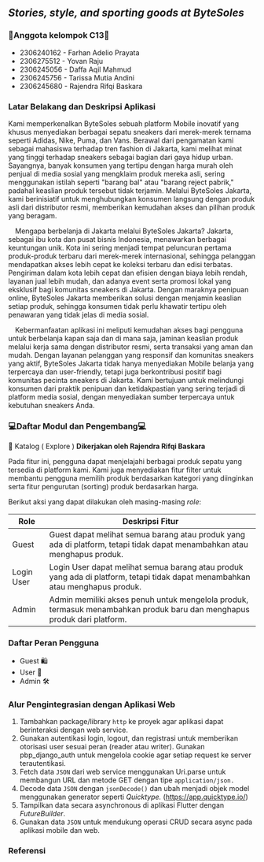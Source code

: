 ## *Stories, style, and sporting goods at ByteSoles*
### 👥Anggota kelompok C13👥
- 2306240162 - Farhan Adelio Prayata
- 2306275512 - Yovan Raju
- 2306245056 - Daffa Aqil Mahmud
- 2306245756 - Tarissa Mutia Andini
- 2306245680 - Rajendra Rifqi Baskara

### Latar Belakang dan Deskripsi Aplikasi

Kami memperkenalkan ByteSoles sebuah platform Mobile inovatif yang khusus menyediakan berbagai sepatu sneakers dari merek-merek ternama seperti Adidas, Nike, Puma, dan Vans. Berawal dari pengamatan kami sebagai mahasiswa terhadap tren fashion di Jakarta, kami melihat minat yang tinggi terhadap sneakers sebagai bagian dari gaya hidup urban. Sayangnya, banyak konsumen yang tertipu dengan harga murah oleh penjual di media sosial yang mengklaim produk mereka asli, sering menggunakan istilah seperti "barang bal" atau "barang reject pabrik," padahal keaslian produk tersebut tidak terjamin. Melalui ByteSoles Jakarta, kami berinisiatif untuk menghubungkan konsumen langsung dengan produk asli dari distributor resmi, memberikan kemudahan akses dan pilihan produk yang beragam.

 Mengapa berbelanja di Jakarta melalui ByteSoles Jakarta? Jakarta, sebagai ibu kota dan pusat bisnis Indonesia, menawarkan berbagai keuntungan unik. Kota ini sering menjadi tempat peluncuran pertama produk-produk terbaru dari merek-merek internasional, sehingga pelanggan mendapatkan akses lebih cepat ke koleksi terbaru dan edisi terbatas. Pengiriman dalam kota lebih cepat dan efisien dengan biaya lebih rendah, layanan jual lebih mudah, dan adanya event serta promosi lokal yang eksklusif bagi komunitas sneakers di Jakarta. Dengan maraknya penipuan online, ByteSoles Jakarta memberikan solusi dengan menjamin keaslian setiap produk, sehingga konsumen tidak perlu khawatir tertipu oleh penawaran yang tidak jelas di media sosial.

 Kebermanfaatan aplikasi ini meliputi kemudahan akses bagi pengguna untuk berbelanja kapan saja dan di mana saja, jaminan keaslian produk melalui kerja sama dengan distributor resmi, serta transaksi yang aman dan mudah. Dengan layanan pelanggan yang responsif dan komunitas sneakers yang aktif, ByteSoles Jakarta tidak hanya menyediakan Mobile belanja yang terpercaya dan user-friendly, tetapi juga berkontribusi positif bagi komunitas pecinta sneakers di Jakarta. Kami bertujuan untuk melindungi konsumen dari praktik penipuan dan ketidakpastian yang sering terjadi di platform media sosial, dengan menyediakan sumber terpercaya untuk kebutuhan sneakers Anda.



### 💻Daftar Modul dan Pengembang💻

👟 Katalog ( Explore )
**Dikerjakan oleh Rajendra Rifqi Baskara**
  
Pada fitur ini, pengguna dapat menjelajahi berbagai produk sepatu yang tersedia di platform kami. Kami juga menyediakan fitur filter untuk membantu pengguna memilih produk berdasarkan kategori yang diinginkan serta fitur pengurutan (sorting) produk berdasarkan harga.

Berikut aksi yang dapat dilakukan oleh masing-masing *role*:

Role           | Deskripsi Fitur
---------------|------------------------------------------------------------------------------------------------------------
Guest          | Guest dapat melihat semua barang atau produk yang ada di platform, tetapi tidak dapat menambahkan atau menghapus produk.
Login User     | Login User dapat melihat semua barang atau produk yang ada di platform, tetapi tidak dapat menambahkan atau menghapus produk.
Admin          | Admin memiliki akses penuh untuk mengelola produk, termasuk menambahkan produk baru dan menghapus produk dari platform.


### Daftar Peran Pengguna

- Guest 🛍️ 
- User 👤 
- Admin 🛠️ 


### Alur Pengintegrasian dengan Aplikasi Web

1. Tambahkan package/library `http` ke proyek agar aplikasi dapat berinteraksi dengan web service.
2. Gunakan autentikasi login, logout, dan registrasi untuk memberikan otorisasi user sesuai peran (reader atau writer). Gunakan pbp_django_auth untuk mengelola cookie agar setiap request ke server terautentikasi.
3. Fetch data `JSON` dari web service menggunakan Uri.parse untuk membangun URL dan metode GET dengan tipe `application/json.`
4. Decode data `JSON` dengan `jsonDecode()` dan ubah menjadi objek model menggunakan generator seperti *Quicktype.* (https://app.quicktype.io/)
5. Tampilkan data secara asynchronous di aplikasi Flutter dengan *FutureBuilder*.
6. Gunakan data `JSON` untuk mendukung operasi CRUD secara async pada aplikasi mobile dan web.

### Referensi
